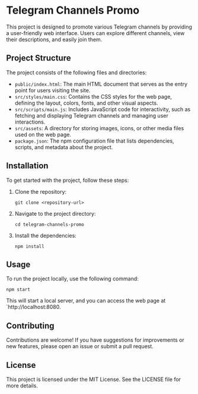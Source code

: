 # Telegram Channels Promo

This project is designed to promote various Telegram channels by providing a user-friendly web interface. Users can explore different channels, view their descriptions, and easily join them.

## Project Structure

The project consists of the following files and directories:

- `public/index.html`: The main HTML document that serves as the entry point for users visiting the site.
- `src/styles/main.css`: Contains the CSS styles for the web page, defining the layout, colors, fonts, and other visual aspects.
- `src/scripts/main.js`: Includes JavaScript code for interactivity, such as fetching and displaying Telegram channels and managing user interactions.
- `src/assets`: A directory for storing images, icons, or other media files used on the web page.
- `package.json`: The npm configuration file that lists dependencies, scripts, and metadata about the project.

## Installation

To get started with the project, follow these steps:

1. Clone the repository:
   ```
   git clone <repository-url>
   ```

2. Navigate to the project directory:
   ```
   cd telegram-channels-promo
   ```

3. Install the dependencies:
   ```
   npm install
   ```

## Usage

To run the project locally, use the following command:
```
npm start
```

This will start a local server, and you can access the web page at `http://localhost:8080.

## Contributing

Contributions are welcome! If you have suggestions for improvements or new features, please open an issue or submit a pull request.

## License

This project is licensed under the MIT License. See the LICENSE file for more details.